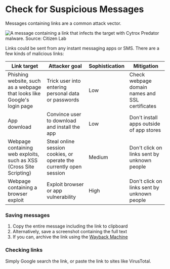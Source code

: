 # Check for Suspicious Messages

Messages containing links are a common attack vector.

![A message containing a link that infects the target with Cytrox Predator malware. Source: Citizen Lab](https://citizenlab.ca/wp-content/uploads/2021/12/Fig-7.png)

Links could be sent from any instant messaging apps or SMS. There are a few kinds of malicious links:

| Link target                                                             | Attacker goal                                                       | Sophistication | Mitigation                                      |
| ----------------------------------------------------------------------- | ------------------------------------------------------------------- | -------------- | ----------------------------------------------- |
| Phishing website, such as a webpage that looks like Google's login page | Trick user into entering personal data or passwords                 | Low            | Check webpage domain names and SSL certificates |
| App download                                                            | Convince user to download and install the app                       | Low            | Don't install apps outside of app stores        |
| Webpage containing web exploits, such as XSS (Cross Site Scripting)     | Steal online session cookies, or operate the currently open session | Medium         | Don't click on links sent by unknown people     |
| Webpage containing a browser exploit                                    | Exploit browser or app vulnerability                                | High           | Don't click on links sent by unknown people     |

### Saving messages

1. Copy the entire message including the link to clipboard
2. Alternatively, save a screenshot containing the full text
3. If you can, archive the link using the [Wayback Machine](https://web.archive.org/)

### Checking links

Simply Google search the link, or paste the link to sites like VirusTotal.
